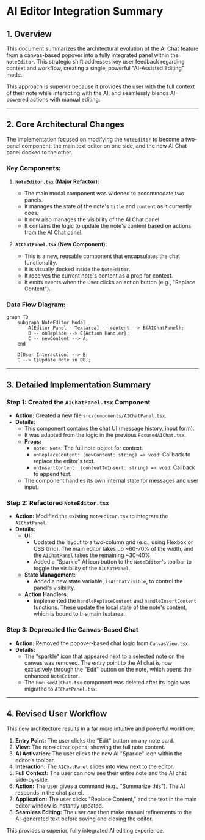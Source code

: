 # AI Editor Integration Summary

## 1. Overview

This document summarizes the architectural evolution of the AI Chat feature from a canvas-based popover into a fully integrated panel within the `NoteEditor`. This strategic shift addresses key user feedback regarding context and workflow, creating a single, powerful "AI-Assisted Editing" mode.

This approach is superior because it provides the user with the full context of their note while interacting with the AI, and seamlessly blends AI-powered actions with manual editing.

---

## 2. Core Architectural Changes

The implementation focused on modifying the `NoteEditor` to become a two-panel component: the main text editor on one side, and the new AI Chat panel docked to the other.

### Key Components:

1.  **`NoteEditor.tsx` (Major Refactor):**
    *   The main modal component was widened to accommodate two panels.
    *   It manages the state of the note's `title` and `content` as it currently does.
    *   It now also manages the visibility of the AI Chat panel.
    *   It contains the logic to update the note's content based on actions from the AI Chat panel.

2.  **`AIChatPanel.tsx` (New Component):**
    *   This is a new, reusable component that encapsulates the chat functionality.
    *   It is visually docked inside the `NoteEditor`.
    *   It receives the current note's content as a prop for context.
    *   It emits events when the user clicks an action button (e.g., "Replace Content").

### Data Flow Diagram:

```mermaid
graph TD
    subgraph NoteEditor Modal
        A[Editor Panel - Textarea] -- content --> B(AIChatPanel);
        B -- onReplace --> C{Action Handler};
        C -- newContent --> A;
    end

    D[User Interaction] --> B;
    C --> E[Update Note in DB];
```

---

## 3. Detailed Implementation Summary

### Step 1: Created the `AIChatPanel.tsx` Component

*   **Action:** Created a new file `src/components/AIChatPanel.tsx`.
*   **Details:**
    *   This component contains the chat UI (message history, input form).
    *   It was adapted from the logic in the previous `FocusedAIChat.tsx`.
    *   **Props:**
        *   `note: Note`: The full note object for context.
        *   `onReplaceContent: (newContent: string) => void`: Callback to replace the editor's text.
        *   `onInsertContent: (contentToInsert: string) => void`: Callback to append text.
    *   The component handles its own internal state for messages and user input.

### Step 2: Refactored `NoteEditor.tsx`

*   **Action:** Modified the existing `NoteEditor.tsx` to integrate the `AIChatPanel`.
*   **Details:**
    *   **UI:**
        *   Updated the layout to a two-column grid (e.g., using Flexbox or CSS Grid). The main editor takes up ~60-70% of the width, and the `AIChatPanel` takes the remaining ~30-40%.
        *   Added a "Sparkle" AI icon button to the `NoteEditor`'s toolbar to toggle the visibility of the `AIChatPanel`.
    *   **State Management:**
        *   Added a new state variable, `isAIChatVisible`, to control the panel's visibility.
    *   **Action Handlers:**
        *   Implemented the `handleReplaceContent` and `handleInsertContent` functions. These update the local state of the note's content, which is bound to the main textarea.

### Step 3: Deprecated the Canvas-Based Chat

*   **Action:** Removed the popover-based chat logic from `CanvasView.tsx`.
*   **Details:**
    *   The "sparkle" icon that appeared next to a selected note on the canvas was removed. The entry point to the AI chat is now exclusively through the "Edit" button on the note, which opens the enhanced `NoteEditor`.
    *   The `FocusedAIChat.tsx` component was deleted after its logic was migrated to `AIChatPanel.tsx`.

---

## 4. Revised User Workflow

This new architecture results in a far more intuitive and powerful workflow:

1.  **Entry Point:** The user clicks the "Edit" button on any note card.
2.  **View:** The `NoteEditor` opens, showing the full note content.
3.  **AI Activation:** The user clicks the new AI "Sparkle" icon within the editor's toolbar.
4.  **Interaction:** The `AIChatPanel` slides into view next to the editor.
5.  **Full Context:** The user can now see their entire note and the AI chat side-by-side.
6.  **Action:** The user gives a command (e.g., "Summarize this"). The AI responds in the chat panel.
7.  **Application:** The user clicks "Replace Content," and the text in the main editor window is instantly updated.
8.  **Seamless Editing:** The user can then make manual refinements to the AI-generated text before saving and closing the editor.

This provides a superior, fully integrated AI editing experience.